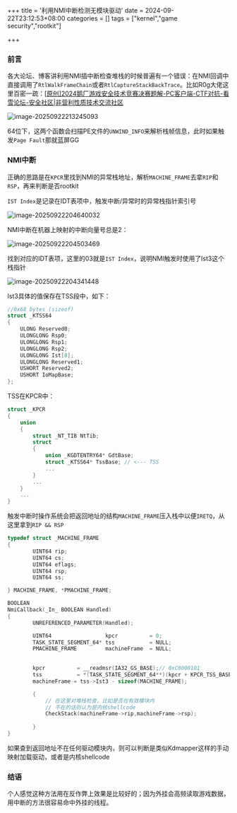 +++
title = '利用NMI中断检测无模块驱动'
date = 2024-09-22T23:12:53+08:00
categories = []
tags = ["kernel","game security","rootkit"]

+++

### 前言

各大论坛、博客讲利用NMI插中断检查堆栈的时候普遍有一个错误：在NMI回调中直接调用了`RtlWalkFrameChain`或者`RtlCaptureStackBackTrace`。比如R0g大佬这里百密一疏：[[原创\]2024鹅厂游戏安全技术竞赛决赛题解-PC客户端-CTF对抗-看雪论坛-安全社区|非营利性质技术交流社区](https://bbs.kanxue.com/thread-281459.htm)

![image-20250922213245093](https://liangcha666.oss-cn-beijing.aliyuncs.com/ReverseBlog/image-20250922213245093.png)

64位下，这两个函数会扫描PE文件的`UNWIND_INFO`来解析栈帧信息，此时如果触发`Page Fault`那就蓝屏GG

### NMI中断

正确的思路是在`KPCR`里找到NMI的异常栈地址，解析`MACHINE_FRAME`去拿`RIP`和`RSP`，再来判断是否rootkit



`IST Index`是记录在IDT表项中，触发中断/异常时的异常栈指针索引号

![image-20250922204640032](https://liangcha666.oss-cn-beijing.aliyuncs.com/ReverseBlog/image-20250922204640032.png)

NMI中断在机器上映射的中断向量号总是2：

![image-20250922204503469](https://liangcha666.oss-cn-beijing.aliyuncs.com/ReverseBlog/image-20250922204503469.png)

找到对应的IDT表项，这里的03就是`IST Index`，说明NMI触发时使用了Ist3这个栈指针

![image-20250922204341448](https://liangcha666.oss-cn-beijing.aliyuncs.com/ReverseBlog/image-20250922204341448.png)

Ist3具体的值保存在TSS段中，如下：

```c++
//0x68 bytes (sizeof)
struct _KTSS64
{
    ULONG Reserved0;                                                        //0x0
    ULONGLONG Rsp0;                                                         //0x4
    ULONGLONG Rsp1;                                                         //0xc
    ULONGLONG Rsp2;                                                         //0x14
    ULONGLONG Ist[8];                                                       //0x1c
    ULONGLONG Reserved1;                                                    //0x5c
    USHORT Reserved2;                                                       //0x64
    USHORT IoMapBase;                                                       //0x66
}; 
```

TSS在KPCR中：

```c++
struct _KPCR
{
    union
    {
        struct _NT_TIB NtTib;                                               //0x0
        struct
        {
            union _KGDTENTRY64* GdtBase;                                    //0x0
            struct _KTSS64* TssBase; // <--- TSS                            //0x8
            ...
        }
        ...
    }
    ...
}
```

触发中断时操作系统会把返回地址的结构`MACHINE_FRAME`压入栈中以便`IRETQ`，从这里拿到`RIP && RSP`

```c++
typedef struct _MACHINE_FRAME
{
        UINT64 rip;
        UINT64 cs;
        UINT64 eflags;
        UINT64 rsp;
        UINT64 ss;

} MACHINE_FRAME, *PMACHINE_FRAME;

BOOLEAN
NmiCallback(_In_ BOOLEAN Handled)
{
        UNREFERENCED_PARAMETER(Handled);

        UINT64                 kpcr          = 0;
        TASK_STATE_SEGMENT_64* tss           = NULL;
        PMACHINE_FRAME         machineFrame  = NULL;

        
        kpcr          = __readmsr(IA32_GS_BASE);// 0xC0000101
        tss           = *(TASK_STATE_SEGMENT_64**)(kpcr + KPCR_TSS_BASE_OFFSET);// 0x8
        machineFrame = tss->Ist3 - sizeof(MACHINE_FRAME);

        {
            // 在这里对堆栈检查，比如是否在有效模块内
            // 不在的话则认为是内核shellcode
            CheckStack(machineFrame->rip,machineFrame->rsp);
            
        }
}
```

如果查到返回地址不在任何驱动模块内，则可以判断是类似Kdmapper这样的手动映射加载驱动，或者是内核shellcode

### 结语

个人感觉这种方法用在反作弊上效果是比较好的；因为外挂会高频读取游戏数据，用中断的方法很容易命中外挂的线程。

